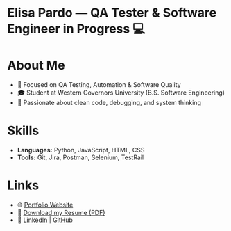 # Elisa Pardo — QA Tester & Software Engineer in Progress 💻
# About Me
- 🎯 Focused on QA Testing, Automation & Software Quality  
- 🎓 Student at Western Governors University (B.S. Software Engineering)  
- 🧠 Passionate about clean code, debugging, and system thinking  

# Skills
- **Languages:** Python, JavaScript, HTML, CSS  
- **Tools:** Git, Jira, Postman, Selenium, TestRail  

# Links
- 🌐 [Portfolio Website](#)  
- 🧾 [Download my Resume (PDF)](Elisa_Pardo_Resume.pdf)  
- 💬 [LinkedIn](#) | [GitHub](#)
